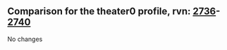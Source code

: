 ## Comparison for the theater0 profile, rvn: [2736](https://github.com/PRO100KatYT/FortniteProfileRevisions/tree/main/profiles/theater0/2736%20theater0.json)-[2740](https://github.com/PRO100KatYT/FortniteProfileRevisions/tree/main/profiles/theater0/2740%20theater0.json)

No changes
